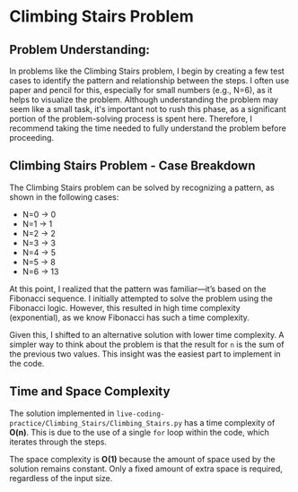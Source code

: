# Climbing Stairs Problem

## Problem Understanding:

In problems like the Climbing Stairs problem, I begin by creating a few test cases to identify the pattern and relationship between the steps.
I often use paper and pencil for this, especially for small numbers (e.g., N=6), as it helps to visualize the problem.
Although understanding the problem may seem like a small task, it's important not to rush this phase, as a significant portion of the problem-solving process is spent here. 
Therefore, I recommend taking the time needed to fully understand the problem before proceeding.

## Climbing Stairs Problem - Case Breakdown

The Climbing Stairs problem can be solved by recognizing a pattern, as shown in the following cases:

- N=0 → 0  
- N=1 → 1  
- N=2 → 2  
- N=3 → 3  
- N=4 → 5  
- N=5 → 8  
- N=6 → 13  

At this point, I realized that the pattern was familiar—it’s based on the Fibonacci sequence. I initially attempted to solve the problem using the Fibonacci logic. However, this resulted in high time complexity (exponential), as we know Fibonacci has such a time complexity.

Given this, I shifted to an alternative solution with lower time complexity. A simpler way to think about the problem is that the result for `n` is the sum of the previous two values. This insight was the easiest part to implement in the code.

## Time and Space Complexity

The solution implemented in `live-coding-practice/Climbing_Stairs/Climbing_Stairs.py` has a time complexity of **O(n)**. This is due to the use of a single `for` loop within the code, which iterates through the steps.

The space complexity is **O(1)** because the amount of space used by the solution remains constant. Only a fixed amount of extra space is required, regardless of the input size.
